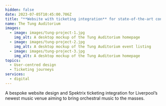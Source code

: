 ```yaml
---
hidden: false
date: 2023-07-05T10:45:00.706Z
title: "**Website with ticketing integration** for state-of-the-art concert venue"
name: The Tung Auditorium
images:
  - image: images/tung-project-1.jpg
    img_alt: A desktop mockup of the Tung Auditorium homepage
  - image: images/tung-project-2.jpg
    img_alt: A desktop mockup of the Tung Auditorium event listing
  - image: images/tung-project-3.jpg
    img_alt: A desktop mockup of the Tung Auditorium homepage
topics:
  - User-centred design
  - Ticketing journeys
services:
  - digital
---
```


A bespoke website design and Spektrix ticketing integration for Liverpool’s newest music venue aiming to bring orchestral music to the masses.
